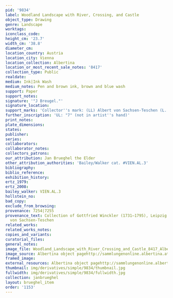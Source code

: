 ```yaml
---
pid: '9834'
label: Woodland Landscape with River, Crossing, and Castle
object_type: Drawing
genre: Landscape
worktags:
iconclass_code:
height_cm: '23.7'
width_cm: '38.8'
diameter_cm:
location_country: Austria
location_city: Vienna
location_collection: Albertina
location_or_most_recent_sale_notes: '8417'
collection_type: Public
realdate:
medium: Ink|Ink Wash
medium_notes: Pen and brown ink, brown and blue wash
support: Paper
support_notes:
signature: '"J Breugel."'
signature_location:
support_marks: 'Collector''s mark: (LL) Albert von Sachsen-Teschen (L. 174)'
further_inscription: 'UL: "7" (not in artist''s hand)'
print_notes:
plate_dimensions:
states:
publisher:
series:
collaborators:
collaborator_notes:
collectors_patrons:
our_attribution: Jan Brueghel the Elder
other_attribution_authorities: 'Bailey/Walker cat. #VIEN.AL.3'
bibliography:
biblio_reference:
exhibition_history:
ertz_1979:
ertz_2008:
bailey_walker: VIEN.AL.3
hollstein_no:
bad_copy:
exclude_from_browsing:
provenance: 7254|7255
provenance_text: Collection of Gottfried Winckler (1731–1795), Leipzig|Herzog Albert
  von Sachsen-Teschen
related_works:
related_works_notes:
copies_and_variants:
curatorial_files:
general_notes:
image_file: Woodland_Landscape_with_River_Crossing_and_Castle_8417_Albertina.jpg
image_source: Albertina object pagehttp://sammlungenonline.albertina.at/
framed_image:
external_resources: Albertina object pagehttp://sammlungenonline.albertina.at/
thumbnail: img/derivatives/simple/9834/thumbnail.jpg
fullwidth: img/derivatives/simple/9834/fullwidth.jpg
collection: janbrueghel
layout: brueghel_item
order: '1153'
---
```

